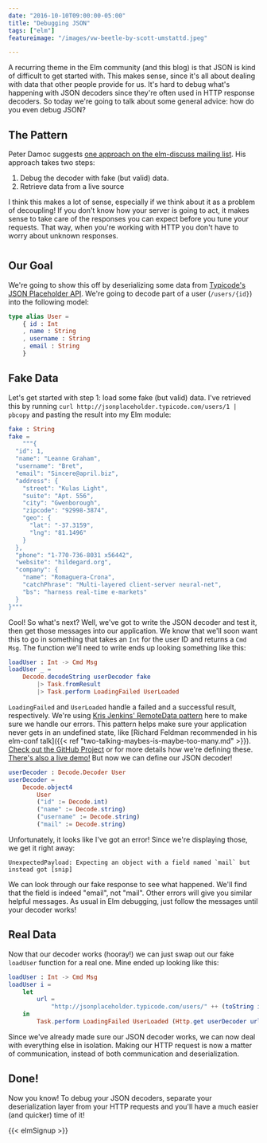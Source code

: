 ```yaml
---
date: "2016-10-10T09:00:00-05:00"
title: "Debugging JSON"
tags: ["elm"]
featureimage: "/images/vw-beetle-by-scott-umstattd.jpeg"

---
```


A recurring theme in the Elm community (and this blog) is that JSON is kind of
difficult to get started with. This makes sense, since it's all about dealing
with data that other people provide for us. It's hard to debug what's happening
with JSON decoders since they're often used in HTTP response decoders. So today
we're going to talk about some general advice: how do you even debug JSON?

<!--more-->

## The Pattern

Peter Damoc
suggests
[one approach on the elm-discuss mailing list](https://groups.google.com/forum/#!searchin/elm-discuss/JSON%7Csort:relevance/elm-discuss/2ViXhO5R2b4/N6eQx3R-BAAJ).
His approach takes two steps:

1. Debug the decoder with fake (but valid) data.
2. Retrieve data from a live source

I think this makes a lot of sense, especially if we think about it as a problem
of decoupling! If you don't know how your server is going to act, it makes sense
to take care of the responses you can expect before you tune your requests. That
way, when you're working with HTTP you don't have to worry about unknown
responses.
#
## Our Goal

We're going to show this off by deserializing some data
from
[Typicode's JSON Placeholder API](https://groups.google.com/forum/#!searchin/elm-discuss/JSON%7Csort:relevance/elm-discuss/2ViXhO5R2b4/N6eQx3R-BAAJ).
We're going to decode part of a user (`/users/{id}`) into the following model:

```elm
type alias User =
    { id : Int
    , name : String
    , username : String
    , email : String
    }
```

## Fake Data

Let's get started with step 1: load some fake (but valid) data. I've retrieved
this by running `curl http://jsonplaceholder.typicode.com/users/1 | pbcopy` and
pasting the result into my Elm module:

```elm
fake : String
fake =
    """{
  "id": 1,
  "name": "Leanne Graham",
  "username": "Bret",
  "email": "Sincere@april.biz",
  "address": {
    "street": "Kulas Light",
    "suite": "Apt. 556",
    "city": "Gwenborough",
    "zipcode": "92998-3874",
    "geo": {
      "lat": "-37.3159",
      "lng": "81.1496"
    }
  },
  "phone": "1-770-736-8031 x56442",
  "website": "hildegard.org",
  "company": {
    "name": "Romaguera-Crona",
    "catchPhrase": "Multi-layered client-server neural-net",
    "bs": "harness real-time e-markets"
  }
}"""
```

Cool! So what's next? Well, we've got to write the JSON decoder and test it,
then get those messages into our application. We know that we'll soon want this
to go in something that takes an `Int` for the user ID and returns a `Cmd Msg`.
The function we'll need to write ends up looking something like this:

```elm
loadUser : Int -> Cmd Msg
loadUser _ =
    Decode.decodeString userDecoder fake
        |> Task.fromResult
        |> Task.perform LoadingFailed UserLoaded
```

`LoadingFailed` and `UserLoaded` handle a failed and a successful result,
respectively. We're
using
[Kris Jenkins' RemoteData pattern](http://blog.jenkster.com/2016/06/how-elm-slays-a-ui-antipattern.html) here
to make sure we handle our errors. This pattern helps make sure your application
never gets in an undefined state,
like
[Richard Feldman recommended in his elm-conf talk]({{< ref "two-talking-maybes-is-maybe-too-many.md" >}}).
[Check out the GitHub Project](https://github.com/brianhicks/elm-debugging-json)
or for more details how we're defining
these.
[There's also a live demo!](https://brianhicks.github.io/elm-debugging-json/)
But now we can define our JSON decoder!

```elm
userDecoder : Decode.Decoder User
userDecoder =
    Decode.object4
        User
        ("id" := Decode.int)
        ("name" := Decode.string)
        ("username" := Decode.string)
        ("mail" := Decode.string)
```

Unfortunately, it looks like I've got an error! Since we're displaying those, we
get it right away:

```
UnexpectedPayload: Expecting an object with a field named `mail` but instead got [snip]
```

We can look through our fake response to see what happened. We'll find that the
field is indeed "email", not "mail". Other errors will give you similar helpful
messages. As usual in Elm debugging, just follow the messages until your decoder
works!

## Real Data

Now that our decoder works (hooray!) we can just swap out our fake `loadUser`
function for a real one. Mine ended up looking like this:

```elm
loadUser : Int -> Cmd Msg
loadUser i =
    let
        url =
            "http://jsonplaceholder.typicode.com/users/" ++ (toString i)
    in
        Task.perform LoadingFailed UserLoaded (Http.get userDecoder url)
```

Since we've already made sure our JSON decoder works, we can now deal with
everything else in isolation. Making our HTTP request is now a matter of
communication, instead of both communication and deserialization.

## Done!

Now you know! To debug your JSON decoders, separate your deserialization layer
from your HTTP requests and you'll have a much easier (and quicker) time of it!

{{< elmSignup >}}

